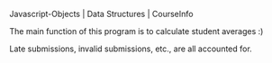 Javascript-Objects | Data Structures | CourseInfo

The main function of this program is to calculate student averages :)

Late submissions, invalid submissions, etc., are all accounted for.
